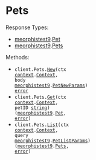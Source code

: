 # Pets

Response Types:

- <a href="https://pkg.go.dev/github.com/meorphis/test-repo">meorphistest9</a>.<a href="https://pkg.go.dev/github.com/meorphis/test-repo#Pet">Pet</a>
- <a href="https://pkg.go.dev/github.com/meorphis/test-repo">meorphistest9</a>.<a href="https://pkg.go.dev/github.com/meorphis/test-repo#Pets">Pets</a>

Methods:

- <code title="post /pets">client.Pets.<a href="https://pkg.go.dev/github.com/meorphis/test-repo#PetService.New">New</a>(ctx <a href="https://pkg.go.dev/context">context</a>.<a href="https://pkg.go.dev/context#Context">Context</a>, body <a href="https://pkg.go.dev/github.com/meorphis/test-repo">meorphistest9</a>.<a href="https://pkg.go.dev/github.com/meorphis/test-repo#PetNewParams">PetNewParams</a>) <a href="https://pkg.go.dev/builtin#error">error</a></code>
- <code title="get /pets/{petId}">client.Pets.<a href="https://pkg.go.dev/github.com/meorphis/test-repo#PetService.Get">Get</a>(ctx <a href="https://pkg.go.dev/context">context</a>.<a href="https://pkg.go.dev/context#Context">Context</a>, petID <a href="https://pkg.go.dev/builtin#string">string</a>) (<a href="https://pkg.go.dev/github.com/meorphis/test-repo">meorphistest9</a>.<a href="https://pkg.go.dev/github.com/meorphis/test-repo#Pet">Pet</a>, <a href="https://pkg.go.dev/builtin#error">error</a>)</code>
- <code title="get /pets">client.Pets.<a href="https://pkg.go.dev/github.com/meorphis/test-repo#PetService.List">List</a>(ctx <a href="https://pkg.go.dev/context">context</a>.<a href="https://pkg.go.dev/context#Context">Context</a>, query <a href="https://pkg.go.dev/github.com/meorphis/test-repo">meorphistest9</a>.<a href="https://pkg.go.dev/github.com/meorphis/test-repo#PetListParams">PetListParams</a>) (<a href="https://pkg.go.dev/github.com/meorphis/test-repo">meorphistest9</a>.<a href="https://pkg.go.dev/github.com/meorphis/test-repo#Pets">Pets</a>, <a href="https://pkg.go.dev/builtin#error">error</a>)</code>
